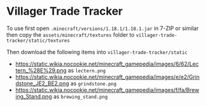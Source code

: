 # Villager Trade Tracker

To use first open `.minecraft/versions/1.18.1/1.18.1.jar` in 7-ZIP or similar then
copy the `assets/minecraft/textures` folder to `villager-trade-tracker/static/textures`

Then download the following items into `villager-trade-tracker/static`
* https://static.wikia.nocookie.net/minecraft_gamepedia/images/6/62/Lectern_%28E%29.png as `lectern.png`
* https://static.wikia.nocookie.net/minecraft_gamepedia/images/e/e2/Grindstone_JE2_BE2.png as `grindstone.png`
* https://static.wikia.nocookie.net/minecraft_gamepedia/images/f/fa/Brewing_Stand.png as `brewing_stand.png`